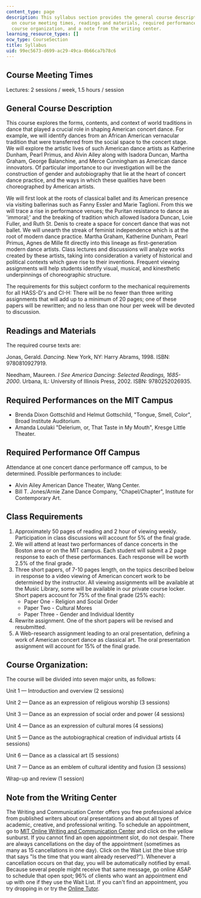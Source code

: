 ```yaml
---
content_type: page
description: This syllabus section provides the general course description and information
  on course meeting times, readings and materials, required performances, class requirements,
  course organization, and a note from the writing center.
learning_resource_types: []
ocw_type: CourseSection
title: Syllabus
uid: 99ec5673-d699-ac29-49ca-0b66ca7b78c6
---
```


Course Meeting Times
--------------------

Lectures: 2 sessions / week, 1.5 hours / session

General Course Description
--------------------------

This course explores the forms, contents, and context of world traditions in dance that played a crucial role in shaping American concert dance. For example, we will identify dances from an African American vernacular tradition that were transferred from the social space to the concert stage. We will explore the artistic lives of such American dance artists as Katherine Dunham, Pearl Primus, and Alvin Ailey along with Isadora Duncan, Martha Graham, George Balanchine, and Merce Cunningham as American dance innovators. Of particular importance to our investigation will be the construction of gender and autobiography that lie at the heart of concert dance practice, and the ways in which these qualities have been choreographed by American artists.

We will first look at the roots of classical ballet and its American presence via visiting ballerinas such as Fanny Essler and Marie Taglioni. From this we will trace a rise in performance venues; the Puritan resistance to dance as 'immoral;' and the breaking of tradition which allowed Isadora Duncan, Loie Fuller, and Ruth St. Denis to create a space for concert dance that was not ballet. We will unearth the streak of feminist independence which is at the root of modern dance practice. Martha Graham, Katherine Dunham, Pearl Primus, Agnes de Mille fit directly into this lineage as first-generation modern dance artists. Class lectures and discussions will analyze works created by these artists, taking into consideration a variety of historical and political contexts which gave rise to their inventions. Frequent viewing assignments will help students identify visual, musical, and kinesthetic underpinnings of choreographic structure.

The requirements for this subject conform to the mechanical requirements for all HASS-D's and CI-H: There will be no fewer than three writing assignments that will add up to a minimum of 20 pages; one of these papers will be rewritten; and no less than one hour per week will be devoted to discussion.

Readings and Materials
----------------------

The required course texts are:

Jonas, Gerald. _Dancing_. New York, NY: Harry Abrams, 1998. ISBN: 9780810927919.

Needham, Maureen. _I See America Dancing: Selected Readings, 1685-2000_. Urbana, IL: University of Illinois Press, 2002. ISBN: 9780252026935.

Required Performances on the MIT Campus
---------------------------------------

*   Brenda Dixon Gottschild and Helmut Gottschild, "Tongue, Smell, Color", Broad Institute Auditorium.
*   Amanda Loulaki "Delerium, or, That Taste in My Mouth", Kresge Little Theater.

Required Performance Off Campus
-------------------------------

Attendance at one concert dance performance off campus, to be determined. Possible performances to include:

*   Alvin Ailey American Dance Theater, Wang Center.
*   Bill T. Jones/Arnie Zane Dance Company, "Chapel/Chapter", Institute for Contemporary Art.

Class Requirements
------------------

1.  Approximately 50 pages of reading and 2 hour of viewing weekly. Participation in class discussions will account for 5% of the final grade.
2.  We will attend at least two performances of dance concerts in the Boston area or on the MIT campus. Each student will submit a 2 page response to each of these performances. Each response will be worth 2.5% of the final grade.
3.  Three short papers, of 7-10 pages length, on the topics described below in response to a video viewing of American concert work to be determined by the instructor. All viewing assignments will be available at the Music Library, some will be available in our private course locker. Short papers account for 75% of the final grade (25% each):
    *   Paper One - Religion and Social Order
    *   Paper Two - Cultural Mores
    *   Paper Three - Gender and Individual Identity
4.  Rewrite assignment. One of the short papers will be revised and resubmitted.
5.  A Web-research assignment leading to an oral presentation, defining a work of American concert dance as classical art. The oral presentation assignment will account for 15% of the final grade.

Course Organization:
--------------------

The course will be divided into seven major units, as follows:

Unit 1 — Introduction and overview (2 sessions)

Unit 2 — Dance as an expression of religious worship (3 sessions)

Unit 3 — Dance as an expression of social order and power (4 sessions)

Unit 4 — Dance as an expression of cultural mores (4 sessions)

Unit 5 — Dance as the autobiographical creation of individual artists (4 sessions)

Unit 6 — Dance as a classical art (5 sessions)

Unit 7 — Dance as an emblem of cultural identity and fusion (3 sessions)

Wrap-up and review (1 session)

Note from the Writing Center
----------------------------

The Writing and Communication Center offers you free professional advice from published writers about oral presentations and about all types of academic, creative, and professional writing. To schedule an appointment, go to [MIT Online Writing and Communication Center](http://web.mit.edu/writing) and click on the yellow sunburst. If you cannot find an open appointment slot, do not despair. There are always cancellations on the day of the appointment (sometimes as many as 15 cancellations in one day). Click on the Wait List (the blue strip that says "Is the time that you want already reserved?"). Whenever a cancellation occurs on that day, you will be automatically notified by email. Because several people might receive that same message, go online ASAP to schedule that open spot; 96% of clients who want an appointment end up with one if they use the Wait List. If you can't find an appointment, you try dropping in or try the [Online Tutor](http://web.mit.edu/writing/Center/onlinetutor.html).